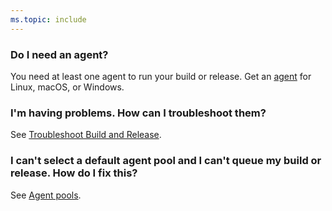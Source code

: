 ```yaml
---
ms.topic: include
---
```


### Do I need an agent?

You need at least one agent to run your build or release. Get an [agent](../agents/agents.md) for Linux, macOS, or Windows.

### I'm having problems. How can I troubleshoot them?

See [Troubleshoot Build and Release](../troubleshooting.md).

### I can't select a default agent pool and I can't queue my build or release. How do I fix this?

See [Agent pools](../agents/pools-queues.md).

